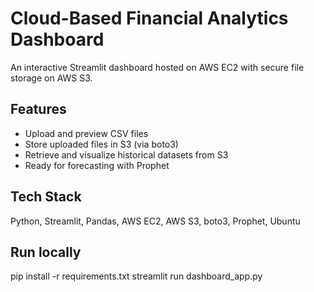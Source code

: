 # Cloud-Based Financial Analytics Dashboard

An interactive Streamlit dashboard hosted on AWS EC2 with secure file storage on AWS S3.

## Features
- Upload and preview CSV files
- Store uploaded files in S3 (via boto3)
- Retrieve and visualize historical datasets from S3
- Ready for forecasting with Prophet

## Tech Stack
Python, Streamlit, Pandas, AWS EC2, AWS S3, boto3, Prophet, Ubuntu

## Run locally
pip install -r requirements.txt
streamlit run dashboard_app.py
